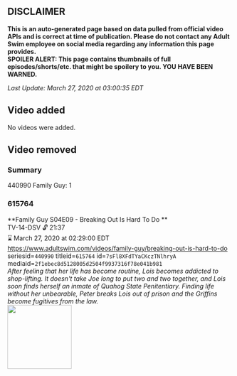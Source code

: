 ## DISCLAIMER
**This is an auto-generated page based on data pulled from official video APIs and is correct at time of publication. Please do not contact any Adult Swim employee on social media regarding any information this page provides.**  
**SPOILER ALERT: This page contains thumbnails of full episodes/shorts/etc. that might be spoilery to you. YOU HAVE BEEN WARNED.**  

_Last Update: March 27, 2020 at 03:00:35 EDT_
## Video added
No videos were added.  
## Video removed
### Summary
440990 Family Guy: 1  
### 615764
**Family Guy S04E09 - Breaking Out Is Hard To Do **  
TV-14-DSV 🔓 21:37  
⌛ March 27, 2020 at 02:29:00 EDT  
https://www.adultswim.com/videos/family-guy/breaking-out-is-hard-to-do  
seriesid=`440990` titleid=`615764` id=`7sFl8XFdTYaCKczTNlhryA` mediaid=`2f1ebec8d5128005d2504f9937316f78e041b981`  
_After feeling that her life has become routine, Lois becomes addicted to shop-lifting.  It doesn't take Joe long to put two and two together, and Lois soon finds herself an inmate of Quahog State Penitentiary.  Finding life without her unbearable, Peter breaks Lois out of prison and the Griffins become fugitives from the law._  
<a href="https://i.cdn.turner.com/asfix/repository//8a25c3920eaf5fa6010eaffb99c438bf/thumbnail_24054.jpg"><img src="https://i.cdn.turner.com/asfix/repository//8a25c3920eaf5fa6010eaffb99c438bf/thumbnail_24054.jpg" height="144px" /></a>

